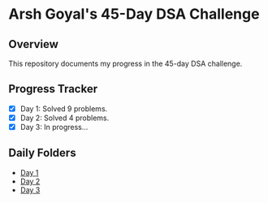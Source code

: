 # Arsh Goyal's 45-Day DSA Challenge

## Overview
This repository documents my progress in the 45-day DSA challenge.

## Progress Tracker
- [x] Day 1: Solved 9 problems.
- [x] Day 2: Solved 4 problems.
- [x] Day 3: In progress... 

## Daily Folders
- [Day 1](.CrackYourPlacement/Day01)
- [Day 2](./Day02)
- [Day 3](./Day03)
